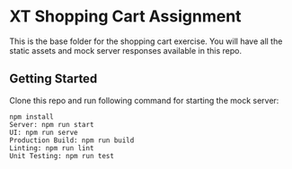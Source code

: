 # XT Shopping Cart Assignment

This is the base folder for the shopping cart exercise. You will have all the static assets and mock server responses available in this repo.

## Getting Started

Clone this repo and run following command for starting the mock server:

```
npm install
Server: npm run start
UI: npm run serve
Production Build: npm run build
Linting: npm run lint
Unit Testing: npm run test
```
